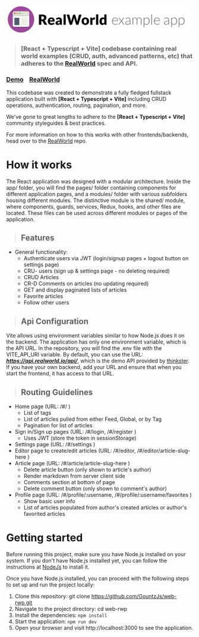 # ![RealWorld Example App](logo.png)

> ### [React + Typescript + Vite] codebase containing real world examples (CRUD, auth, advanced patterns, etc) that adheres to the [RealWorld](https://github.com/gothinkster/realworld) spec and API.

### [Demo](https://demo.realworld.io/)&nbsp;&nbsp;&nbsp;&nbsp;[RealWorld](https://github.com/gothinkster/realworld)

This codebase was created to demonstrate a fully fledged fullstack application built with **[React + Typescript + Vite]** including CRUD operations, authentication, routing, pagination, and more.

We've gone to great lengths to adhere to the **[React + Typescript + Vite]** community styleguides & best practices.

For more information on how to this works with other frontends/backends, head over to the [RealWorld](https://github.com/gothinkster/realworld) repo.

# How it works

The React application was designed with a modular architecture. Inside the app/ folder, you will find the pages/ folder containing components for different application pages, and a modules/ folder with various subfolders housing different modules. The distinctive module is the shared/ module, where components, guards, services, Redux, hooks, and other files are located. These files can be used across different modules or pages of the application.

> ## Features

- General functionality:
  - Authenticate users via JWT (login/signup pages + logout button on settings page)
  - CRU- users (sign up & settings page - no deleting required)
  - CRUD Articles
  - CR-D Comments on articles (no updating required)
  - GET and display paginated lists of articles
  - Favorite articles
  - Follow other users

> ## Api Configuration

Vite allows using environment variables similar to how Node.js does it on the backend. The application has only one environment variable, which is the API URL. In the repository, you will find the .env file with the VITE_API_URI variable. By default, you can use the URL: ***https://api.realworld.io/api/***, which is the demo API provided by [thinkster](https://thinkster.io/). If you have your own backend, add your URL and ensure that when you start the frontend, it has access to that URL.

> ## Routing Guidelines

- Home page (URL: /#/ )
  - List of tags
  - List of articles pulled from either Feed, Global, or by Tag
  - Pagination for list of articles
- Sign in/Sign up pages (URL: /#/login, /#/register )
  - Uses JWT (store the token in sessionStorage)
- Settings page (URL: /#/settings )
- Editor page to create/edit articles (URL: /#/editor, /#/editor/article-slug-here )
- Article page (URL: /#/article/article-slug-here )
  - Delete article button (only shown to article's author)
  - Render markdown from server client side
  - Comments section at bottom of page
  - Delete comment button (only shown to comment's author)
- Profile page (URL: /#/profile/:username, /#/profile/:username/favorites )
  - Show basic user info
  - List of articles populated from author's created articles or author's favorited articles

# Getting started

Before running this project, make sure you have Node.js installed on your system. If you don't have Node.js installed yet, you can follow the instructions at
[NodeJs](https://nodejs.org/) to install it.

Once you have Node.js installed, you can proceed with the following steps to set up and run the project locally:

1. Clone this repository: git clone https://github.com/GountzJs/web-rwp.git
2. Navigate to the project directory: cd web-rwp
3. Install the dependencies: <code>npm install</code>
4. Start the application: <code>npm run dev</code>
5. Open your browser and visit http://localhost:3000 to see the application.
